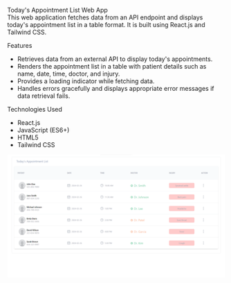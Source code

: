 
Today's Appointment List Web App <br>
This web application fetches data from an API endpoint and displays today's appointment list in a table format. It is built using React.js and Tailwind CSS. <br>

Features 
* Retrieves data from an external API to display today's appointments. 
* Renders the appointment list in a table with patient details such as name, date, time, doctor, and injury.
* Provides a loading indicator while fetching data.
* Handles errors gracefully and displays appropriate error messages if data retrieval fails.

Technologies Used
* React.js
* JavaScript (ES6+)
* HTML5
* Tailwind CSS


![](project.png)


